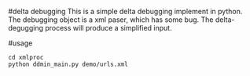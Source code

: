 #delta debugging
This is a simple delta debugging implement in python.
The debugging object is a xml paser, which has some bug.
The delta-degugging process will produce a simplified input.

#usage
```
cd xmlproc
python ddmin_main.py demo/urls.xml
```
